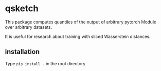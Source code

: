 # qsketch

This package computes quantiles of the output of arbitrary pytorch Module
over arbitrary datasets.

It is useful for research about training with sliced Wasserstein distances.

## installation
Type `pip install .` in the root directory

